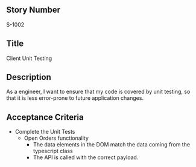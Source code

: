 ## Story Number
S-1002
 
## Title
Client Unit Testing
  
## Description
As a engineer, I want to ensure that my code is covered by unit testing, so that it is less error-prone to future
application changes. 
  
 ## Acceptance Criteria
+ Complete the Unit Tests
    + Open Orders functionality
        + The data elements in the DOM match the data coming from the typescript class
        + The API is called with the correct payload.

